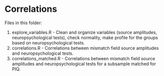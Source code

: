 # Correlations

Files in this folder: 

1. explore_variables.R - Clean and organize variables (source amplitudes, neuropsychological tests), check normality, make profile for the groups based on neuropsychological tests.	
1. correlations.R - Correlations between mismatch field source amplitudes and neuropsychological tests. 	
1. correlations_matched.R - Correlations between mismatch field source amplitudes and neuropsychological tests for a subsample matched for PIQ. 	
  
